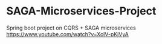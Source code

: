 # SAGA-Microservices-Project
Spring boot project on CQRS + SAGA microservices https://www.youtube.com/watch?v=XolV-pKjVyA
